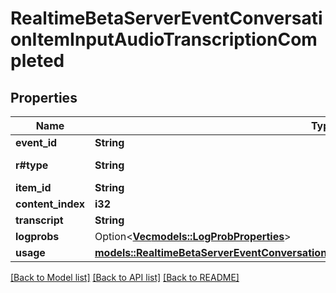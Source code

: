 # RealtimeBetaServerEventConversationItemInputAudioTranscriptionCompleted

## Properties

Name | Type | Description | Notes
------------ | ------------- | ------------- | -------------
**event_id** | **String** | The unique ID of the server event. | 
**r#type** | **String** | The event type, must be `conversation.item.input_audio_transcription.completed`.  | 
**item_id** | **String** | The ID of the user message item containing the audio. | 
**content_index** | **i32** | The index of the content part containing the audio. | 
**transcript** | **String** | The transcribed text. | 
**logprobs** | Option<[**Vec<models::LogProbProperties>**](LogProbProperties.md)> | The log probabilities of the transcription. | [optional]
**usage** | [**models::RealtimeBetaServerEventConversationItemInputAudioTranscriptionCompletedUsage**](RealtimeBetaServerEventConversationItemInputAudioTranscriptionCompleted_usage.md) |  | 

[[Back to Model list]](../README.md#documentation-for-models) [[Back to API list]](../README.md#documentation-for-api-endpoints) [[Back to README]](../README.md)


